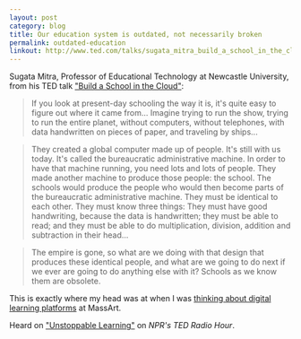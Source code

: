 ```yaml
---
layout: post
category: blog
title: Our education system is outdated, not necessarily broken
permalink: outdated-education
linkout: http://www.ted.com/talks/sugata_mitra_build_a_school_in_the_cloud/
---
```


Sugata Mitra, Professor of Educational Technology at Newcastle University, from his TED talk ["Build a School in the Cloud"](http://www.ted.com/talks/sugata_mitra_build_a_school_in_the_cloud):

> If you look at present-day schooling the way it is, it's quite easy to figure out where it came from... Imagine trying to run the show, trying to run the entire planet, without computers, without telephones, with data handwritten on pieces of paper, and traveling by ships...

> They created a global computer made up of people. It's still with us today. It's called the bureaucratic administrative machine. In order to have that machine running, you need lots and lots of people. They made another machine to produce those people: the school. The schools would produce the people who would then become parts of the bureaucratic administrative machine. They must be identical to each other. They must know three things: They must have good handwriting, because the data is handwritten; they must be able to read; and they must be able to do multiplication, division, addition and subtraction in their head...

> The empire is gone, so what are we doing with that design that produces these identical people, and what are we going to do next if we ever are going to do anything else with it? Schools as we know them are obsolete.

This is exactly where my head was at when I was [thinking about digital learning platforms](/projects/2014/04/09/gather/) at MassArt.

Heard on ["Unstoppable Learning"](http://blog.ted.com/2013/05/03/ted-radio-hour-presents-unstoppable-learning/) on *NPR's TED Radio Hour*.